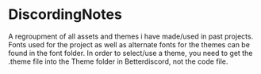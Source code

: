 # DiscordingNotes
A regroupment of all assets and themes i have made/used in past projects.
 Fonts used for the project as well as alternate fonts for the themes can be found in the font folder.
 In order to select/use a theme, you need to get the .theme file into the Theme folder in Betterdiscord, not the code file.
